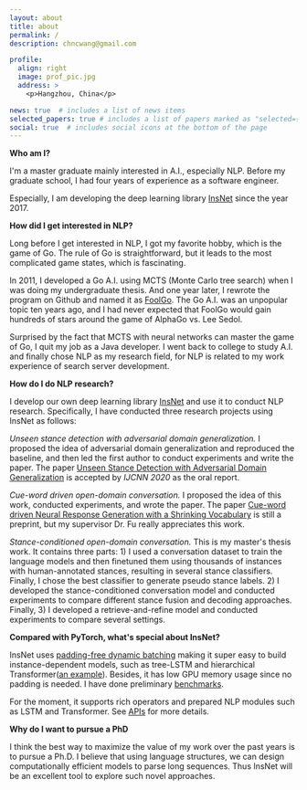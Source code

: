 ```yaml
---
layout: about
title: about
permalink: /
description: chncwang@gmail.com

profile:
  align: right
  image: prof_pic.jpg
  address: >
    <p>Hangzhou, China</p>

news: true  # includes a list of news items
selected_papers: true # includes a list of papers marked as "selected={true}"
social: true  # includes social icons at the bottom of the page
---
```


**Who am I?**

I'm a master graduate mainly interested in A.I., especially NLP. Before my graduate school, I had four years of experience as a software engineer.

Especially, I am developing the deep learning library [InsNet](http://github.com/chncwang/insnet) since the year 2017.

**How did I get interested in NLP?**

Long before I get interested in NLP, I got my favorite hobby, which is the game of Go. The rule of Go is straightforward, but it leads to the most complicated game states, which is fascinating.

In 2011, I developed a Go A.I. using MCTS (Monte Carlo tree search) when I was doing my undergraduate thesis. And one year later, I rewrote the program on Github and named it as [FoolGo](http://github.com/chncwang/foolgo). The Go A.I. was an unpopular topic ten years ago, and I had never expected that FoolGo would gain hundreds of stars around the game of AlphaGo vs. Lee Sedol.

Surprised by the fact that MCTS with neural networks can master the game of Go, I quit my job as a Java developer. I went back to college to study A.I. and finally chose NLP as my research field, for NLP is related to my work experience of search server development.

**How do I do NLP research?**

I develop our own deep learning library [InsNet](http://github.com/chncwang/insnet) and use it to conduct NLP research. Specifically, I have conducted three research projects using InsNet as follows:

*Unseen stance detection with adversarial domain generalization.* I proposed the idea of adversarial domain generalization and reproduced the baseline, and then led the first author to conduct experiments and write the paper. The paper [Unseen Stance Detection with Adversarial Domain Generalization](https://arxiv.org/pdf/2010.05471.pdf) is accepted by *IJCNN 2020* as the oral report.

*Cue-word driven open-domain conversation.* I proposed the idea of this work, conducted experiments, and wrote the paper. The paper [Cue-word driven Neural Response Generation with a Shrinking Vocabulary](https://arxiv.org/pdf/2010.04927.pdf) is still a preprint, but my supervisor Dr. Fu really appreciates this work.

*Stance-conditioned open-domain conversation.* This is my master's thesis work. It contains three parts: 1) I used a conversation dataset to train the language models and then finetuned them using thousands of instances with human-annotated stances, resulting in several stance classifiers. Finally, I chose the best classifier to generate pseudo stance labels. 2) I developed the stance-conditioned conversation model and conducted experiments to compare different stance fusion and decoding approaches. Finally, 3) I developed a retrieve-and-refine model and conducted experiments to compare several settings.

**Compared with PyTorch, what's special about InsNet?**

InsNet uses [padding-free dynamic batching](https://insnet.readthedocs.io/en/latest/dynamic_batch.html) making it super easy to build instance-dependent models, such as tree-LSTM and hierarchical Transformer([an example](https://insnet.readthedocs.io/en/latest/getting_started.html#example-of-hierarchical-model)). Besides, it has low GPU memory usage since no padding is needed. I have done preliminary [benchmarks](https://insnet.readthedocs.io/en/latest/benchmark.html).

For the moment, it supports rich operators and prepared NLP modules such as LSTM and Transformer. See [APIs](https://insnet.readthedocs.io/en/latest/reference.html#) for more details.

**Why do I want to pursue a PhD**

I think the best way to maximize the value of my work over the past years is to pursue a Ph.D. I believe that using language structures, we can design computationally efficient models to parse long sequences. Thus InsNet will be an excellent tool to explore such novel approaches.
